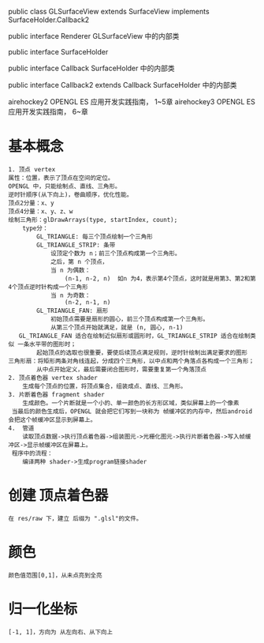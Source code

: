 public class GLSurfaceView extends SurfaceView implements SurfaceHolder.Callback2


public interface Renderer
    GLSurfaceView 中的内部类

public interface SurfaceHolder

public interface Callback
    SurfaceHolder 中的内部类

public interface Callback2 extends Callback
    SurfaceHolder 中的内部类

airehockey2
    OPENGL ES 应用开发实践指南， 1~5章
airehockey3
    OPENGL ES 应用开发实践指南， 6~章

# 基本概念
    1. 顶点 vertex
    属性：位置，表示了顶点在空间的定位。
    OPENGL 中，只能绘制点、直线、三角形。
    逆时针顺序(从下向上)，卷曲顺序，优化性能。
    顶点2分量：x、y
    顶点4分量：x、y、z、w
    绘制三角形：glDrawArrays(type, startIndex, count);
        type分：
            GL_TRIANGLE: 每三个顶点绘制一个三角形
            GL_TRIANGLE_STRIP: 条带
                设顶定个数为 n；前三个顶点构成第一个三角形。
                之后，第 n 个顶点，
                当 n 为偶数：
                    (n-1, n-2, n)  如n 为4，表示第4个顶点，这时就是用第3、第2和第4个顶点逆时针构成一个三角形
                当 n 为奇数：
                    (n-2, n-1, n)
            GL_TRIANGLE_FAN: 扇形
                初始顶点需要是扇形的圆心，前三个顶点构成第一个三角形。
                从第三个顶点开始就满足，就是 (n, 圆心, n-1)
       GL_TRIANGLE_FAN 适合在绘制近似扇形或圆形时，GL_TRIANGLE_STRIP 适合在绘制类似 一条水平带的图形时；
            起始顶点的选取也很重要，要使后续顶点满足规则，逆时针绘制出满足要求的图形
    三角形扇：将矩形两条对角线连起，分成四个三角形，以中点和两个角落点各构成一个三角形；
            从中点开始定义，最后需要闭合图形时，需要重复第一个角落顶点
    2. 顶点着色器 vertex shader
        生成每个顶点的位置，将顶点集合，组装成点、直线、三角形。
    3. 片断着色器 fragment shader
        生成颜色。一个片断就是一个小的、单一颜色的长方形区域，类似屏幕上的一个像素
     当最后的颜色生成后，OPENGL 就会把它们写到一块称为 帧缓冲区的内存中，然后android 会把这个帧缓冲区显示到屏幕上。
    4.  管道
        读取顶点数据->执行顶点着色器->组装图元->光栅化图元->执行片断着色器->写入帧缓冲区->显示帧缓冲区在屏幕上。
     程序中的流程：
        编译两种 shader->生成program链接shader

# 创建 顶点着色器
    在 res/raw 下，建立 后缀为 ".glsl"的文件。
# 颜色
    颜色值范围[0,1]，从未点亮到全亮

# 归一化坐标
    [-1, 1]，方向为 从左向右、从下向上